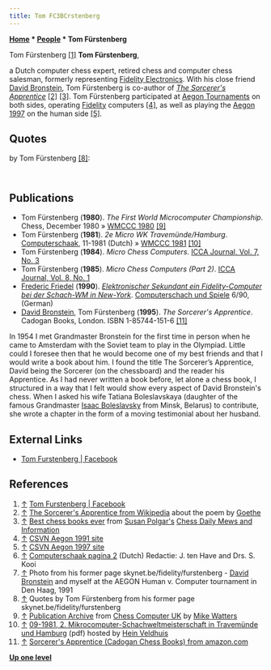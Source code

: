 ```yaml
---
title: Tom FC3BCrstenberg
---
```

**[Home](Home "Home") \* [People](People "People") \* Tom Fürstenberg**



 [](File:TomFurstenberg.jpg) Tom Fürstenberg <a id="cite-note-1" href="#cite-ref-1">[1]</a> 
**Tom Fürstenberg**,  

a Dutch computer chess expert, retired chess and computer chess salesman, formerly representing [Fidelity Electronics](Fidelity_Electronics "Fidelity Electronics"). With his close friend [David Bronstein](David_Bronstein "David Bronstein"), Tom Fürstenberg is co-author of *[The Sorcerer's Apprentice](#thesorcerersapprentice)* <a id="cite-note-2" href="#cite-ref-2">[2]</a> <a id="cite-note-3" href="#cite-ref-3">[3]</a>. Tom Fürstenberg participated at [Aegon Tournaments](Aegon_Tournaments "Aegon Tournaments") on both sides, operating [Fidelity](Fidelity "Fidelity") computers <a id="cite-note-4" href="#cite-ref-4">[4]</a>, as well as playing the [Aegon 1997](Aegon_1997 "Aegon 1997") on the human side <a id="cite-note-5" href="#cite-ref-5">[5]</a>. 



## Quotes


by Tom Fürstenberg <a id="cite-note-8" href="#cite-ref-8">[8]</a>:




```C++At the end of the 70's I got very interested in computer chess and chess computers and in 1977 I bought the first chess computer that became available commercially. I traveled a lot from one such tournament to another and made many new friends and in 1986 I actually started a business selling chess computers. We were selling a lot of computers but not really making any profit. When I started investigating closely, I found out that my only employee had been stealing computers from me and was selling them for his own benefit. I fired him on the spot in 1992 and a legal battle started which I finally won end of 1998. We settled for half what he was condemned to pay. It was just enough to cover my legal fees but for it had become a matter of principle.

```


```C++As I had no longer the possibility to give adequate after-sales-service without my technical man and as the market became saturated anyway, I discontinued selling chess computers. I now only sell chess playing programs and chess database programs for the [PC](IBM_PC "IBM PC") by mail order. The main advantage is that floppies and CD-ROMs don’t require any after-sales service and if there is something wrong a simple exchange will cure that. 

```

## Publications


* Tom Fürstenberg (**1980**). *The First World Microcomputer Championship*. Chess, December 1980 » [WMCCC 1980](WMCCC_1980 "WMCCC 1980") <a id="cite-note-9" href="#cite-ref-9">[9]</a>
* Tom Fürstenberg (**1981**). *2e Micro WK Travemünde/Hamburg*. [Computerschaak](Computerschaak "Computerschaak"), 11-1981 (Dutch) » [WMCCC 1981](WMCCC_1981 "WMCCC 1981") <a id="cite-note-10" href="#cite-ref-10">[10]</a>
* Tom Fürstenberg (**1984**). *Micro Chess Computers*. [ICCA Journal, Vol. 7, No. 3](ICGA_Journal#7_3 "ICGA Journal")
* Tom Fürstenberg (**1985**). *Micro Chess Computers (Part 2)*. [ICCA Journal, Vol. 8, No. 1](ICGA_Journal#8_1 "ICGA Journal")
* [Frederic Friedel](Frederic_Friedel "Frederic Friedel") (**1990**). *[Elektronischer Sekundant ein Fidelity-Computer bei der Schach-WM in New-York](http://www.schachcomputer.at/fid10.htm)*. [Computerschach und Spiele](Computerschach_und_Spiele "Computerschach und Spiele") 6/90, (German)
* [David Bronstein](David_Bronstein "David Bronstein"), Tom Fürstenberg (**1995**). *The Sorcerer's Apprentice*. Cadogan Books, London. ISBN 1-85744-151-6 <a id="cite-note-11" href="#cite-ref-11">[11]</a>


 [](https://www.amazon.com/Sorcerers-Apprentice-Cadogan-Chess-Books/dp/1857441516) 
 In 1954 I met Grandmaster Bronstein for the first time in person when he came to Amsterdam with the Soviet team to play in the Olympiad. Little could I foresee then that he would become one of my best friends and that I would write a book about him. I found the title The Sorcerer’s Apprentice, David being the Sorcerer (on the chessboard) and the reader his Apprentice. As I had never written a book before, let alone a chess book, I structured in a way that I felt would show every aspect of David Bronstein's chess. When I asked his wife Tatiana Boleslavskaya (daughter of the famous Grandmaster [Isaac Boleslavsky](https://en.wikipedia.org/wiki/Isaac_Boleslavsky) from Minsk, Belarus) to contribute, she wrote a chapter in the form of a moving testimonial about her husband.
## External Links


* [Tom Furstenberg | Facebook](https://www.facebook.com/tom.furstenberg)


## References


1. <a id="cite-ref-1" href="#cite-note-1">↑</a> [Tom Furstenberg | Facebook](https://www.facebook.com/tom.furstenberg)
2. <a id="cite-ref-2" href="#cite-note-2">↑</a> [The Sorcerer's Apprentice from Wikipedia](https://en.wikipedia.org/wiki/The_Sorcerer%27s_Apprentice) about the poem by [Goethe](https://en.wikipedia.org/wiki/Johann_Wolfgang_von_Goethe)
3. <a id="cite-ref-3" href="#cite-note-3">↑</a> [Best chess books ever](http://susanpolgar.blogspot.com/2008/04/best-chess-books-ever.html) from [Susan Polgar's](https://en.wikipedia.org/wiki/Susan_Polgar) [Chess Daily Mews and Information](http://susanpolgar.blogspot.com/)
4. <a id="cite-ref-4" href="#cite-note-4">↑</a> [CSVN Aegon 1991 site](http://www.csvn.nl/index.php?option=com_content&task=view&id=117&Itemid=50)
5. <a id="cite-ref-5" href="#cite-note-5">↑</a> [CSVN Aegon 1997 site](http://www.csvn.nl/index.php?option=com_content&task=view&id=123&Itemid=50)
6. <a id="cite-ref-6" href="#cite-note-6">↑</a> [Computerschaak pagina 2](http://www.csvnsupplementsite.nl/CSVNPAGINA2.html) (Dutch) Redactie: J. ten Have and Drs. S. Kooi
7. <a id="cite-ref-7" href="#cite-note-7">↑</a> Photo from his former page skynet.be/fidelity/furstenberg - [David Bronstein](David_Bronstein "David Bronstein") and myself at the AEGON Human v. Computer tournament in Den Haag, 1991
8. <a id="cite-ref-8" href="#cite-note-8">↑</a> Quotes by Tom Fürstenberg from his former page skynet.be/fidelity/furstenberg
9. <a id="cite-ref-9" href="#cite-note-9">↑</a> [Publication Archive](http://www.chesscomputeruk.com/html/publication_archive.html) from [Chess Computer UK](http://www.chesscomputeruk.com/index.html) by [Mike Watters](Mike_Watters "Mike Watters")
10. <a id="cite-ref-10" href="#cite-note-10">↑</a> [09-1981, 2. Mikrocomputer-Schachweltmeisterschaft in Travemünde und Hamburg](http://www.schaakcomputers.nl/hein_veldhuis/database/files/09-1981,%202.%20Mikrocomputer-Schachweltmeisterschaft%20in%20Travemunde%20und%20Hamburg.pdf) (pdf) hosted by [Hein Veldhuis](Hein_Veldhuis "Hein Veldhuis")
11. <a id="cite-ref-11" href="#cite-note-11">↑</a> [Sorcerer's Apprentice (Cadogan Chess Books) from amazon.com](https://www.amazon.com/Sorcerers-Apprentice-Cadogan-Chess-Books/dp/1857441516)

**[Up one level](People "People")**







 
